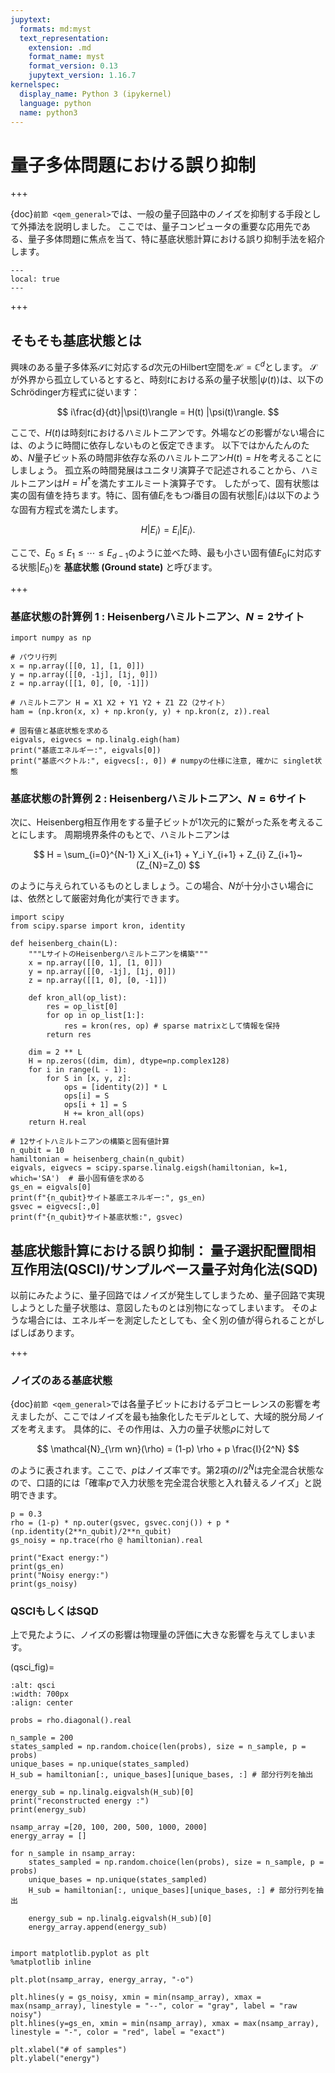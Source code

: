 ```yaml
---
jupytext:
  formats: md:myst
  text_representation:
    extension: .md
    format_name: myst
    format_version: 0.13
    jupytext_version: 1.16.7
kernelspec:
  display_name: Python 3 (ipykernel)
  language: python
  name: python3
---
```


# 量子多体問題における誤り抑制

+++

{doc}`前節 <qem_general>`では、一般の量子回路中のノイズを抑制する手段として外挿法を説明しました。
ここでは、量子コンピュータの重要な応用先である、量子多体問題に焦点を当て、特に基底状態計算における誤り抑制手法を紹介します。

```{contents} 目次
---
local: true
---
```

$\newcommand{\ket}[1]{| #1 \rangle}$
$\newcommand{\bra}[1]{\langle #1 |}$
$\newcommand{\braket}[2]{\langle #1 | #2 \rangle}$

+++

## そもそも基底状態とは
興味のある量子多体系$\mathcal{S}$に対応する$d$次元のHilbert空間を$\mathcal{H}=\mathbb{C}^{d}$とします。
$\mathcal{S}$が外界から孤立しているとすると、時刻$t$における系の量子状態$|\psi(t)\rangle$は、以下のSchrödinger方程式に従います：

$$
i\frac{d}{dt}|\psi(t)\rangle = H(t) |\psi(t)\rangle.
$$

ここで、$H(t)$は時刻$t$におけるハミルトニアンです。外場などの影響がない場合には、のように時間に依存しないものと仮定できます。
以下ではかんたんのため、$N$量子ビット系の時間非依存な系のハミルトニアン$H(t)=H$を考えることにしましょう。
孤立系の時間発展はユニタリ演算子で記述されることから、ハミルトニアンは$H=H^\dagger$を満たすエルミート演算子です。
したがって、固有状態は実の固有値を持ちます。特に、固有値$E_i$をもつ$i$番目の固有状態$|E_i\rangle$は以下のような固有方程式を満たします。

$$
H|E_i\rangle = E_i |E_i\rangle.
$$

ここで、$E_0 \leq E_1 \leq \cdots \leq E_{d-1}$のように並べた時、最も小さい固有値$E_0$に対応する状態$|E_0\rangle$を **基底状態 (Ground state)** と呼びます。

+++

### 基底状態の計算例 1 : Heisenbergハミルトニアン、$N=2$サイト

```{code-cell} ipython3
import numpy as np

# パウリ行列
x = np.array([[0, 1], [1, 0]])
y = np.array([[0, -1j], [1j, 0]])
z = np.array([[1, 0], [0, -1]])

# ハミルトニアン H = X1 X2 + Y1 Y2 + Z1 Z2（2サイト）
ham = (np.kron(x, x) + np.kron(y, y) + np.kron(z, z)).real

# 固有値と基底状態を求める
eigvals, eigvecs = np.linalg.eigh(ham)
print("基底エネルギー:", eigvals[0])
print("基底ベクトル:", eigvecs[:, 0]) # numpyの仕様に注意, 確かに singlet状態
```

### 基底状態の計算例 2 : Heisenbergハミルトニアン、$N=6$サイト

次に、Heisenberg相互作用をする量子ビットが1次元的に繋がった系を考えることにします。
周期境界条件のもとで、ハミルトニアンは

$$
 H = \sum_{i=0}^{N-1} X_i X_{i+1} + Y_i Y_{i+1} + Z_{i} Z_{i+1}~(Z_{N}=Z_0)
$$

のように与えられているものとしましょう。この場合、$N$が十分小さい場合には、依然として厳密対角化が実行できます。

```{code-cell} ipython3
import scipy
from scipy.sparse import kron, identity

def heisenberg_chain(L):
    """LサイトのHeisenbergハミルトニアンを構築"""
    x = np.array([[0, 1], [1, 0]])
    y = np.array([[0, -1j], [1j, 0]])
    z = np.array([[1, 0], [0, -1]])

    def kron_all(op_list):
        res = op_list[0]
        for op in op_list[1:]:
            res = kron(res, op) # sparse matrixとして情報を保持
        return res

    dim = 2 ** L
    H = np.zeros((dim, dim), dtype=np.complex128)
    for i in range(L - 1):
        for S in [x, y, z]:
            ops = [identity(2)] * L
            ops[i] = S
            ops[i + 1] = S
            H += kron_all(ops)
    return H.real

# 12サイトハミルトニアンの構築と固有値計算
n_qubit = 10
hamiltonian = heisenberg_chain(n_qubit)
eigvals, eigvecs = scipy.sparse.linalg.eigsh(hamiltonian, k=1, which='SA')  # 最小固有値を求める
gs_en = eigvals[0]
print(f"{n_qubit}サイト基底エネルギー:", gs_en)
gsvec = eigvecs[:,0]
print(f"{n_qubit}サイト基底状態:", gsvec)
```

## 基底状態計算における誤り抑制： 量子選択配置間相互作用法(QSCI)/サンプルベース量子対角化法(SQD)

以前にみたように、量子回路ではノイズが発生してしまうため、量子回路で実現しようとした量子状態は、意図したものとは別物になってしまいます。
そのような場合には、エネルギーを測定したとしても、全く別の値が得られることがしばしばあります。

+++

### ノイズのある基底状態

{doc}`前節 <qem_general>`では各量子ビットにおけるデコヒーレンスの影響を考えましたが、ここではノイズを最も抽象化したモデルとして、大域的脱分局ノイズを考えます。
具体的に、その作用は、入力の量子状態$\rho$に対して

$$
\mathcal{N}_{\rm wn}(\rho) = (1-p) \rho + p \frac{I}{2^N}
$$

のように表されます。ここで、$p$はノイズ率です。第2項の$I/2^N$は完全混合状態なので、口語的には「確率$p$で入力状態を完全混合状態と入れ替えるノイズ」と説明できます。

```{code-cell} ipython3
p = 0.3
rho = (1-p) * np.outer(gsvec, gsvec.conj()) + p * (np.identity(2**n_qubit)/2**n_qubit)
gs_noisy = np.trace(rho @ hamiltonian).real

print("Exact energy:")
print(gs_en)
print("Noisy energy:")
print(gs_noisy)
```

### QSCIもしくはSQD

上で見たように、ノイズの影響は物理量の評価に大きな影響を与えてしまいます。

(qsci_fig)=
```{image} figs/72_qsci_sqd.png
:alt: qsci
:width: 700px
:align: center
```

```{code-cell} ipython3
probs = rho.diagonal().real

n_sample = 200
states_sampled = np.random.choice(len(probs), size = n_sample, p = probs)
unique_bases = np.unique(states_sampled)
H_sub = hamiltonian[:, unique_bases][unique_bases, :] # 部分行列を抽出

energy_sub = np.linalg.eigvalsh(H_sub)[0]
print("reconstructed energy :")
print(energy_sub)
```

```{code-cell} ipython3
nsamp_array =[20, 100, 200, 500, 1000, 2000]
energy_array = []

for n_sample in nsamp_array:
    states_sampled = np.random.choice(len(probs), size = n_sample, p = probs)
    unique_bases = np.unique(states_sampled)
    H_sub = hamiltonian[:, unique_bases][unique_bases, :] # 部分行列を抽出
    
    energy_sub = np.linalg.eigvalsh(H_sub)[0]
    energy_array.append(energy_sub)
    
```

```{code-cell} ipython3
import matplotlib.pyplot as plt
%matplotlib inline

plt.plot(nsamp_array, energy_array, "-o")

plt.hlines(y = gs_noisy, xmin = min(nsamp_array), xmax = max(nsamp_array), linestyle = "--", color = "gray", label = "raw noisy")
plt.hlines(y=gs_en, xmin = min(nsamp_array), xmax = max(nsamp_array), linestyle = "-", color = "red", label = "exact")

plt.xlabel("# of samples")
plt.ylabel("energy")
```

```{code-cell} ipython3

```
